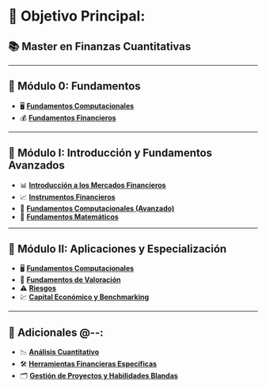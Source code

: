 # 🎯 Objetivo Principal: 
## 📚 Master en Finanzas Cuantitativas

---

## 🌟 **Módulo 0**: Fundamentos
- 🖥️ [**Fundamentos Computacionales**](./00-Fundamentos/Computacionales/README.md)
- 💰 [**Fundamentos Financieros**](./00-Fundamentos/Financieros/README.md)

---

## 🌟 **Módulo I**: Introducción y Fundamentos Avanzados
- 📊 [**Introducción a los Mercados Financieros**](./01-Introducción-y-Fundamentos-Avanzados/Mercados-Financieros/README.md)
- 📈 [**Instrumentos Financieros**](./01-Introducción-y-Fundamentos-Avanzados/Instrumentos-Financieros/README.md)
- 🐍 [**Fundamentos Computacionales (Avanzado)**](./01-Introducción-y-Fundamentos-Avanzados/Fundamentos-Computacionales/README.md)
- 🧮 [**Fundamentos Matemáticos**](./01-Introducción-y-Fundamentos-Avanzados/Fundamentos-Matemáticos/README.md)

---

## 🌟 **Módulo II**: Aplicaciones y Especialización
- 🖥️ [**Fundamentos Computacionales**](./02-Aplicaciones-y-Especialización/Fundamentos-Computacionales/README.md)
- 📝 [**Fundamentos de Valoración**](./02-Aplicaciones-y-Especialización/Fundamentos-de-Valoración/README.md)
- ⚠️ [**Riesgos**](./02-Aplicaciones-y-Especialización/Riesgos/README.md)
- 💹 [**Capital Económico y Benchmarking**](./02-Aplicaciones-y-Especialización/Capital-Económico-y-Benchmarking/README.md)

---

## 📌 **Adicionales @--**:
- 📉 [**Análisis Cuantitativo**](./Adicionales/Análisis-Cuantitativo/README.md)
- 🛠️ [**Herramientas Financieras Específicas**](./Adicionales/Herramientas-Financieras-Específicas/README.md)
- 🗂️ [**Gestión de Proyectos y Habilidades Blandas**](./Adicionales/Gestión-de-Proyectos-y-Habilidades-Blandas/README.md)


